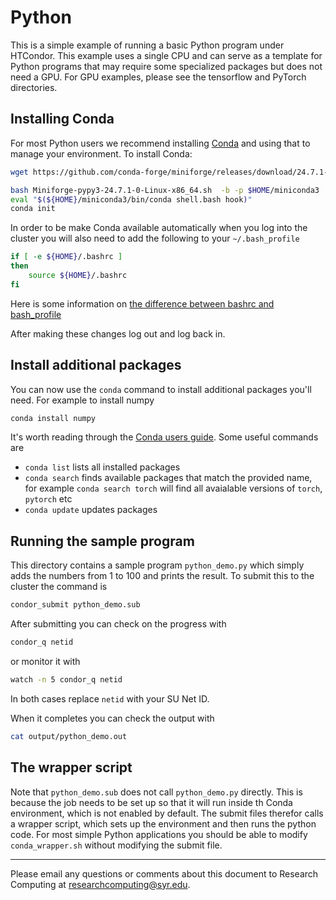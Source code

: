 # Python

This is a simple example of running a basic Python program under HTCondor.  This example uses a
single CPU and can serve as a template for Python programs that may require some specialized 
packages but does not need a GPU.  For GPU examples, please see the tensorflow and PyTorch
directories.


## Installing Conda

For most Python users we recommend installing [Conda](https://github.com/conda-forge/miniforge) and 
using that to manage your environment.  To install Conda:

```bash
wget https://github.com/conda-forge/miniforge/releases/download/24.7.1-0/Miniforge-pypy3-24.7.1-0-Linux-x86_64.sh

bash Miniforge-pypy3-24.7.1-0-Linux-x86_64.sh  -b -p $HOME/miniconda3
eval "$(${HOME}/miniconda3/bin/conda shell.bash hook)"
conda init
```

In order to be make Conda available automatically when you log into the cluster
you will also need to add the following to your `~/.bash_profile`

```bash
if [ -e ${HOME}/.bashrc ]
then
    source ${HOME}/.bashrc
fi
```

Here is some information on
[the difference between bashrc and bash_profile](https://linuxize.com/post/bashrc-vs-bash-profile/)


After making these changes log out and log back in.


## Install additional packages

You can now use the `conda` command to install additional packages you'll need.
For example to install numpy

```bash
conda install numpy
```

It's worth reading through the
[Conda users guide](https://docs.conda.io/projects/conda/en/latest/user-guide/index.html).  Some useful commands are

  * `conda list` lists all installed packages
  * `conda search` finds available packages that match the provided name, for
    example `conda search torch` will find all avaialable versions of `torch`,
    `pytorch` etc
  * `conda update` updates packages


## Running the sample program

This directory contains a sample program `python_demo.py` which simply adds the
numbers from 1 to 100 and prints the result.  To submit this to the cluster the command is

```bash
condor_submit python_demo.sub
```

After submitting you can check on the progress with

```bash
condor_q netid
```

or monitor it with

```bash
watch -n 5 condor_q netid
```

In both cases replace `netid` with your SU Net ID.

When it completes you can check the output with

```bash
cat output/python_demo.out
```

## The wrapper script

Note that `python_demo.sub` does not call `python_demo.py` directly.  This is because the job needs to be
set up so that it will run inside th Conda environment, which is not enabled by default.  The submit
files therefor calls a wrapper script, which sets up the environment and then runs the python code.  For most
simple Python applications you should be able to modify `conda_wrapper.sh` without modifying the submit
file.

---
Please email any questions or comments about this document to Research Computing at [researchcomputing@syr.edu](mailto:researchcomputing@syr.edu).

